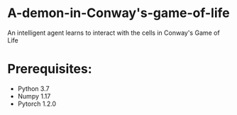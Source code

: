 # A-demon-in-Conway's-game-of-life

An intelligent agent learns to interact with the cells in Conway's Game of Life

# Prerequisites:
<ul>
  <li>Python 3.7</li>
  <li>Numpy 1.17</li>
  <li>Pytorch 1.2.0</li>
